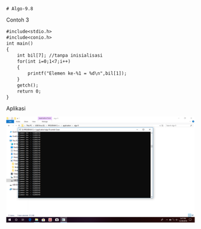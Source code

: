     # Algo-9.8
Contoh 3

    #include<stdio.h>
    #include<conio.h>
    int main()
    {
        int bil[7]; //tanpa inisialisasi
        for(int i=0;1<7;i++)
        {
            printf("Elemen ke-%1 = %d\n",bil[1]);
        }
        getch();
        return 0;
    }


Aplikasi 

![img](https://github.com/muhammadyusufalfaqih/Algo-9.8/blob/master/contoh%203%20img.png)
